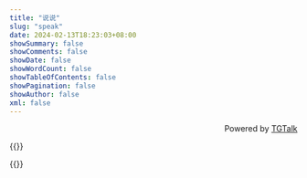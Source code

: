 ```yaml
---
title: "说说"
slug: "speak"
date: 2024-02-13T18:23:03+08:00
showSummary: false
showComments: false
showDate: false
showWordCount: false
showTableOfContents: false
showPagination: false
showAuthor: false
xml: false
---
```


<link
  rel="stylesheet"
  href="/css/iTalk.css"
/>
<script src="/js/libs/vue.global.js"></script>
<script src="/js/iTalk.js"></script>

<div id="iTalk">
</div>
<p style="text-align: end; bottom: 0; right:50%;">Powered by <a href="https://github.com/ChenYFan">TGTalk</a></p>

{{<rawhtml>}}

<script>
(function () {
  const talker = new tgTalker({
  serverUrl: "https://tg.kemeow.top",
  selector: "#iTalk",
  zoom: true,
  custom: {
    proxy: {
      proxyUrl: "https://tg.kemeow.top",
      image: false,
    },
    emaction: {
      enable: true,
      endpoint: "https://emaction.hesiy.cn",
      theme: "system",
      availableArrayString:
        "\uD83D\uDC4D,thumbs-up;\uD83D\uDE04,smile-face;\uD83C\uDF89,party-popper;\uD83D\uDE15,confused-face;❤️,red-heart;\uD83D\uDE80,rocket;\uD83D\uDC40,eyes;\uD83D\uDC4E,thumbs-down;",
      threeDimensional: true,
    },
  },
});
  talker.init()
})();
</script>

{{</rawhtml>}}
